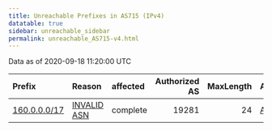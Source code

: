 ```yaml
---
title: Unreachable Prefixes in AS715 (IPv4)
datatable: true
sidebar: unreachable_sidebar
permalink: unreachable_AS715-v4.html
---
```


Data as of 2020-09-18 11:20:00 UTC


<div class="datatable-begin"></div>

| Prefix                                             | Reason                                                                                            | affected   |   Authorized AS |   MaxLength | Anchor                                           |   unreachable /24s |
|:---------------------------------------------------|:--------------------------------------------------------------------------------------------------|:-----------|----------------:|------------:|:-------------------------------------------------|-------------------:|
| [160.0.0.0/17](https://stat.ripe.net/160.0.0.0/17) | [INVALID ASN](https://rpki-validator.ripe.net/announcement-preview?asn=AS715&prefix=160.0.0.0/17) | complete   |           19281 |          24 | [AfriNIC](unreachable_AfriNIC_RPKI_Root-v4.html) |                128 |

<div class="datatable-end"></div>